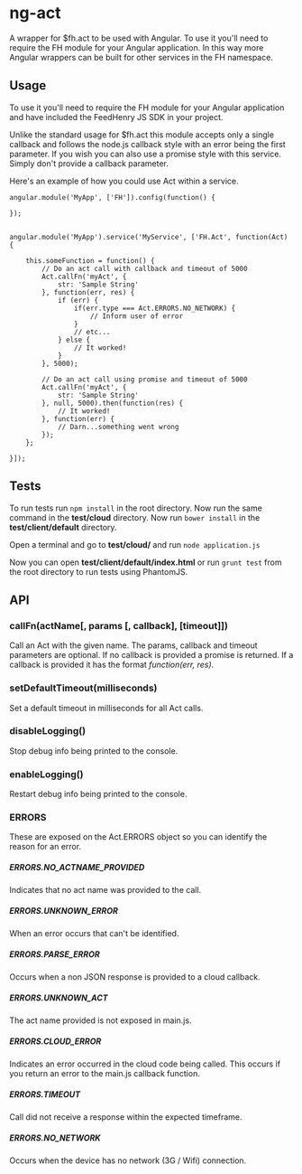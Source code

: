 # ng-act
A wrapper for $fh.act to be used with Angular.
To use it you'll need to require the FH module for your Angular application.
In this way more Angular wrappers can be built for other services in the FH namespace.

## Usage
To use it you'll need to require the FH module for your Angular application and
have included the FeedHenry JS SDK in your project.

Unlike the standard usage for $fh.act this module accepts only a single
callback and follows the node.js callback style with an error being the first parameter.
If you wish you can also use a promise style with this service. Simply don't provide
a callback parameter.

Here's an example of how you could use Act within a service.

```
angular.module('MyApp', ['FH']).config(function() {

});


angular.module('MyApp').service('MyService', ['FH.Act', function(Act) {

    this.someFunction = function() {
        // Do an act call with callback and timeout of 5000
        Act.callFn('myAct', {
            str: 'Sample String'
        }, function(err, res) {
            if (err) {
                if(err.type === Act.ERRORS.NO_NETWORK) {
                    // Inform user of error
                }
                // etc...
            } else {
                // It worked!
            }
        }, 5000);

        // Do an act call using promise and timeout of 5000
        Act.callFn('myAct', {
            str: 'Sample String'
        }, null, 5000).then(function(res) {
            // It worked!
        }, function(err) {
            // Darn...something went wrong
        });
    };

}]);
```

## Tests
To run tests run ```npm install``` in the root directory. Now run the same
command in the __test/cloud__ directory. Now run ```bower install``` in the
__test/client/default__ directory.

Open a terminal and go to __test/cloud/__ and run ```node application.js```

Now you can open __test/client/default/index.html__ or run ```grunt test``` from the root directory
to run tests using PhantomJS.


## API

### callFn(actName[, params [, callback], [timeout]])
Call an Act with the given name. The params, callback and timeout parameters are optional. If no callback is provided a promise is returned. If a callback is provided it has the format _function(err, res)_.

### setDefaultTimeout(milliseconds)
Set a default timeout in milliseconds for all Act calls.

### disableLogging()
Stop debug info being printed to the console.

### enableLogging()
Restart debug info being printed to the console.

### ERRORS
These are exposed on the Act.ERRORS object so you can identify the reason for an error.

##### ERRORS.NO_ACTNAME_PROVIDED
Indicates that no act name was provided to the call.

##### ERRORS.UNKNOWN_ERROR
When an error occurs that can't be identified.

##### ERRORS.PARSE_ERROR
Occurs when a non JSON response is provided to a cloud callback.

##### ERRORS.UNKNOWN_ACT
The act name provided is not exposed in main.js.

##### ERRORS.CLOUD_ERROR
Indicates an error occurred in the cloud code being called. This occurs if you return
an error to the main.js callback function.

##### ERRORS.TIMEOUT
Call did not receive a response within the expected timeframe.

##### ERRORS.NO_NETWORK
Occurs when the device has no network (3G / Wifi) connection.
